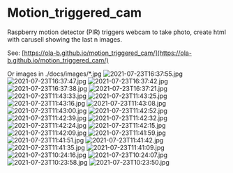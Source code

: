 # Motion_triggered_cam
Raspberry motion detector (PIR) triggers webcam to take photo, create html with carusell showing the last n images.

See: [https://ola-b.github.io/motion_triggered_cam/](https://ola-b.github.io/motion_triggered_cam/)


Or images in ./docs/images/*.jpg
![2021-07-23T16:37:55.jpg](https://github.com/Ola-B/motion_triggered_cam/blob/main/docs/images/2021-07-23T16:37:55.jpg "2021-07-23T16:37:55.jpg")
![2021-07-23T16:37:47.jpg](https://github.com/Ola-B/motion_triggered_cam/blob/main/docs/images/2021-07-23T16:37:47.jpg "2021-07-23T16:37:47.jpg")
![2021-07-23T16:37:42.jpg](https://github.com/Ola-B/motion_triggered_cam/blob/main/docs/images/2021-07-23T16:37:42.jpg "2021-07-23T16:37:42.jpg")
![2021-07-23T16:37:38.jpg](https://github.com/Ola-B/motion_triggered_cam/blob/main/docs/images/2021-07-23T16:37:38.jpg "2021-07-23T16:37:38.jpg")
![2021-07-23T16:37:21.jpg](https://github.com/Ola-B/motion_triggered_cam/blob/main/docs/images/2021-07-23T16:37:21.jpg "2021-07-23T16:37:21.jpg")
![2021-07-23T11:43:33.jpg](https://github.com/Ola-B/motion_triggered_cam/blob/main/docs/images/2021-07-23T11:43:33.jpg "2021-07-23T11:43:33.jpg")
![2021-07-23T11:43:25.jpg](https://github.com/Ola-B/motion_triggered_cam/blob/main/docs/images/2021-07-23T11:43:25.jpg "2021-07-23T11:43:25.jpg")
![2021-07-23T11:43:16.jpg](https://github.com/Ola-B/motion_triggered_cam/blob/main/docs/images/2021-07-23T11:43:16.jpg "2021-07-23T11:43:16.jpg")
![2021-07-23T11:43:08.jpg](https://github.com/Ola-B/motion_triggered_cam/blob/main/docs/images/2021-07-23T11:43:08.jpg "2021-07-23T11:43:08.jpg")
![2021-07-23T11:43:00.jpg](https://github.com/Ola-B/motion_triggered_cam/blob/main/docs/images/2021-07-23T11:43:00.jpg "2021-07-23T11:43:00.jpg")
![2021-07-23T11:42:52.jpg](https://github.com/Ola-B/motion_triggered_cam/blob/main/docs/images/2021-07-23T11:42:52.jpg "2021-07-23T11:42:52.jpg")
![2021-07-23T11:42:39.jpg](https://github.com/Ola-B/motion_triggered_cam/blob/main/docs/images/2021-07-23T11:42:39.jpg "2021-07-23T11:42:39.jpg")
![2021-07-23T11:42:32.jpg](https://github.com/Ola-B/motion_triggered_cam/blob/main/docs/images/2021-07-23T11:42:32.jpg "2021-07-23T11:42:32.jpg")
![2021-07-23T11:42:24.jpg](https://github.com/Ola-B/motion_triggered_cam/blob/main/docs/images/2021-07-23T11:42:24.jpg "2021-07-23T11:42:24.jpg")
![2021-07-23T11:42:15.jpg](https://github.com/Ola-B/motion_triggered_cam/blob/main/docs/images/2021-07-23T11:42:15.jpg "2021-07-23T11:42:15.jpg")
![2021-07-23T11:42:09.jpg](https://github.com/Ola-B/motion_triggered_cam/blob/main/docs/images/2021-07-23T11:42:09.jpg "2021-07-23T11:42:09.jpg")
![2021-07-23T11:41:59.jpg](https://github.com/Ola-B/motion_triggered_cam/blob/main/docs/images/2021-07-23T11:41:59.jpg "2021-07-23T11:41:59.jpg")
![2021-07-23T11:41:51.jpg](https://github.com/Ola-B/motion_triggered_cam/blob/main/docs/images/2021-07-23T11:41:51.jpg "2021-07-23T11:41:51.jpg")
![2021-07-23T11:41:42.jpg](https://github.com/Ola-B/motion_triggered_cam/blob/main/docs/images/2021-07-23T11:41:42.jpg "2021-07-23T11:41:42.jpg")
![2021-07-23T11:41:35.jpg](https://github.com/Ola-B/motion_triggered_cam/blob/main/docs/images/2021-07-23T11:41:35.jpg "2021-07-23T11:41:35.jpg")
![2021-07-23T11:41:09.jpg](https://github.com/Ola-B/motion_triggered_cam/blob/main/docs/images/2021-07-23T11:41:09.jpg "2021-07-23T11:41:09.jpg")
![2021-07-23T10:24:16.jpg](https://github.com/Ola-B/motion_triggered_cam/blob/main/docs/images/2021-07-23T10:24:16.jpg "2021-07-23T10:24:16.jpg")
![2021-07-23T10:24:07.jpg](https://github.com/Ola-B/motion_triggered_cam/blob/main/docs/images/2021-07-23T10:24:07.jpg "2021-07-23T10:24:07.jpg")
![2021-07-23T10:23:58.jpg](https://github.com/Ola-B/motion_triggered_cam/blob/main/docs/images/2021-07-23T10:23:58.jpg "2021-07-23T10:23:58.jpg")
![2021-07-23T10:23:50.jpg](https://github.com/Ola-B/motion_triggered_cam/blob/main/docs/images/2021-07-23T10:23:50.jpg "2021-07-23T10:23:50.jpg")
